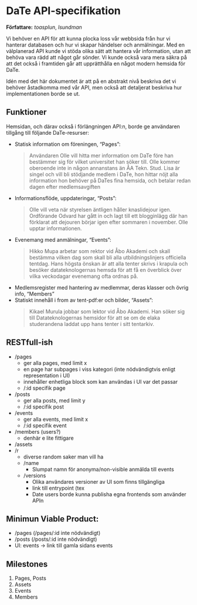 # DaTe API-specifikation
**Författare:** *toasplun*, *lsundman*

Vi behöver en API för att  kunna plocka loss vår webbsida från hur vi hanterar databasen och hur vi skapar händelser och anmälningar. Med en välplanerad API kunde vi stöda olika sätt att hantera vår information, utan att behöva vara rädd att något går sönder. Vi kunde också vara mera säkra på att det också i framtiden går att upprätthålla en något modern hemsida för DaTe.

Idén med det här dokumentet är att på en abstrakt nivå beskriva det vi behöver åstadkomma med vår API, men också att detaljerat beskriva hur implementationen borde se ut. 


## Funktioner

Hemsidan, och därav också i förlängningen API:n, borde ge användaren tillgång till följande DaTe-resurser:

- Statisk information om föreningen, “Pages”:
  > Användaren Olle vill hitta mer information om DaTe före han bestämmer sig för vilket universitet han söker till. Olle kommer oberoende inte in någon annanstans än ÅA
  > Tekn. Stud. Lisa är singel och vill bli stödjande medlem i DaTe, hon hittar nöjt alla information hon behöver på DaTes fina hemsida, och betalar redan dagen efter medlemsavgiften
- Informationsflöde, uppdateringar, “Posts”:
  > Olle vill veta när styrelsen äntligen håller knaslidejour igen. Ordförande Odvard har gått in och lagt till ett blogginlägg där han förklarat att dejouren börjar igen efter sommaren i november. Olle upptar informationen.
- Evenemang med anmälningar, “Events”:
  > Hikko Mupa arbetar som rektor vid Åbo Akademi och skall bestämma vilken dag som skall bli alla utbildningslinjers officiella tentdag. Hans högsta önskan är att alla tenter skrivs i krapula och besöker datateknologernas hemsda för att få en överblick över vilka veckodagar evenemang ofta ordnas på.
- Medlemsregister med hantering av medlemmar, deras klasser och övrig info, “Members”
- Statiskt innehåll i from av tent-pdf:er och bilder, “Assets”:
  > Kikael Murula jobbar som lektor vid Åbo Akademi. Han söker sig till Datateknologernas hemsidor för att se om de elaka studerandena laddat upp hans tenter i sitt tentarkiv.


## RESTfull-ish
- /pages
  - ger alla pages, med limit x
  - en page har subpages i viss kategori (inte nödvändigtvis enligt representation i UI)
  - innehåller enhetliga block som kan användas i UI var det passar
  - /:id specifik page
- /posts
  - ger alla posts, med limit y
  - /:id specifik post
- /events
  - ger alla events, med limit x
  - /:id specifik event
- /members (users?)
  - denhär e lite fittigare
- /assets
- /r
  - diverse random saker man vill ha
  - /name 
    - Slumpat namn för anonyma/non-visible anmälda till events
  - /versions
    - Olika användares versioner av UI som finns tillgängliga
    - link till entrypoint (tex 
    - Date users borde kunna publisha egna frontends som använder APIn 


## Minimun Viable Product: 
- /pages (/pages/:id inte nödvändigt)
- /posts (/posts/:id inte nödvändigt)
-  UI: events → link till gamla sidans  events


## Milestones
1. Pages, Posts
2. Assets
3. Events
4. Members

